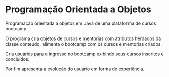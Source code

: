 # Programação Orientada a Objetos
Programação orientada a objetos em Java de uma plataforma de cursos bootcamp.

O programa cria objetos de cursos e mentorias com atributos herdados da classe conteúdo, alimenta o bootcamp com os cursos e mentorias criados.

Cria usuários para o ingresso no bootcamp exibindo seus cursos inscritos e concluídos.

Por fim apresenta a evolução do usuário em forma de experiência.